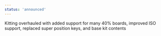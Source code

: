 ```yaml
---
status: 'announced'
---
```

Kitting overhauled with added support for many 40% boards, improved ISO support, replaced super position keys, and base kit contents
